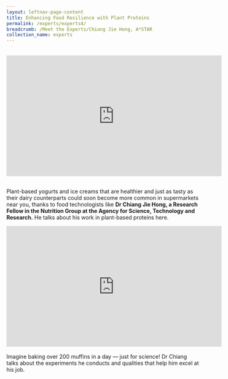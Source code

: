 ```yaml
---
layout: leftnav-page-content
title: Enhancing Food Resilience with Plant Proteins
permalink: /experts/experts4/
breadcrumb: /Meet the Experts/Chiang Jie Hong, A*STAR
collection_name: experts
---
```


<br>
<div class="bp-youtube">
<iframe width="560" height="315" src="https://www.youtube.com/embed/wXiouZalD68" frameborder="0" allow="accelerometer; autoplay; encrypted-media; gyroscope; picture-in-picture" allowfullscreen></iframe>
</div>
<br>

Plant-based yogurts and ice creams that are healthier and just as tasty as their dairy counterparts could soon become more common in supermarkets near you, thanks to food technologists like <b>Dr Chiang Jie Hong, a Research Fellow in the Nutrition Group at the Agency for Science, Technology and Research.</b> He talks about his work in plant-based proteins here.
<br>
<div class="bp-youtube">
<iframe width="560" height="315" src="https://www.youtube.com/embed/wXiouZalD68" frameborder="0" allow="accelerometer; autoplay; encrypted-media; gyroscope; picture-in-picture" allowfullscreen></iframe>
</div>
<br>
Imagine baking over 200 muffins in a day — just for science! Dr Chiang talks about the experiments he conducts and qualities that help him excel at his job.

